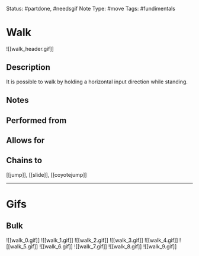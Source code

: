 Status: #partdone, #needsgif
Note Type: #move
Tags: #fundimentals

# Walk
![[walk_header.gif]]
## Description
It is possible to walk by holding a horizontal input direction while standing.

## Notes


## Performed from


## Allows for


## Chains to
[[jump]], [[slide]], [[coyotejump]]

___
# Gifs
## Bulk
![[walk_0.gif]]
![[walk_1.gif]]
![[walk_2.gif]]
![[walk_3.gif]]
![[walk_4.gif]]
![[walk_5.gif]]
![[walk_6.gif]]
![[walk_7.gif]]
![[walk_8.gif]]
![[walk_9.gif]]
